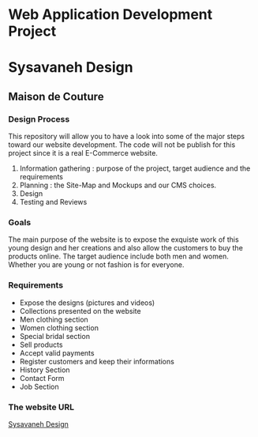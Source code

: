 # Web Application Development Project 
# Sysavaneh Design
## Maison de Couture 

### Design Process 
This repository will allow you to have a look into some of the major steps toward our website development. The code will not be publish for this project since it is a real E-Commerce website. 
1. Information gathering : purpose of the project, target audience and the requirements
2. Planning : the Site-Map and Mockups and our CMS choices. 
3. Design
4. Testing and Reviews
### Goals 
The main purpose of the website is to expose the exquiste work of this young design and her creations and also allow the customers to buy the products online. The target audience include both men and women. Whether you are young or not fashion is for everyone.
### Requirements 
* Expose the designs (pictures and videos)
* Collections presented on the website
* Men clothing section
* Women clothing section 
* Special bridal section 
* Sell products 
* Accept valid payments 
* Register customers and keep their informations 
* History Section 
* Contact Form 
* Job Section
### The website URL 
[Sysavaneh Design](http://www.sysavanehdesign.org)
